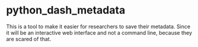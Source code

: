# python_dash_metadata
This is a tool to make it easier for researchers to save their metadata. Since it will be an interactive web interface and not a command line, because they are scared of that.
